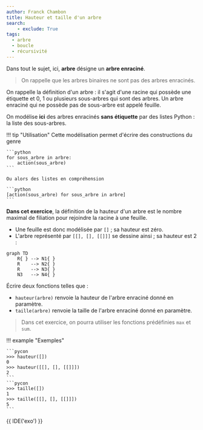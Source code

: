 ```yaml
---
author: Franck Chambon
title: Hauteur et taille d'un arbre
search:
    - exclude: True
tags:
  - arbre
  - boucle
  - récursivité
---
```

Dans tout le sujet, ici, **arbre** désigne un **arbre enraciné**.
> On rappelle que les arbres binaires ne sont pas des arbres enracinés.

On rappelle la définition d'un arbre : il s'agit d'une racine qui possède une étiquette et $0$, $1$ ou plusieurs sous-arbres qui sont des arbres. Un arbre enraciné qui ne possède pas de sous-arbre est appelé feuille.

On modélise **ici** des arbres enracinés **sans étiquette** par des listes Python : la liste des sous-arbres.

!!! tip "Utilisation"
    Cette modélisation permet d'écrire des constructions du genre

    ```python
    for sous_arbre in arbre:
        action(sous_arbre)
    ```

    Ou alors des listes en compréhension

    ```python
    [action(sous_arbre) for sous_arbre in arbre]
    ```

**Dans cet exercice**, la définition de la hauteur d'un arbre est le nombre maximal de filiation pour rejoindre la racine à une feuille.

- Une feuille est donc modélisée par `[]` ; sa hauteur est zéro.
- L'arbre représenté par `[[], [], [[]]]` se dessine ainsi ; sa hauteur est $2$ : 

```mermaid
graph TD
    R{ } --> N1{ }
    R    --> N2{ }
    R    --> N3{ }
    N3   --> N4{ }
```


Écrire deux fonctions telles que :

- `hauteur(arbre)` renvoie la hauteur de l'arbre enraciné donné en paramètre.
- `taille(arbre)` renvoie la taille de l'arbre enraciné donné en paramètre.

> Dans cet exercice, on pourra utiliser les fonctions prédéfinies `max` et `sum`.

!!! example "Exemples"

    ```pycon
    >>> hauteur([])
    0
    >>> hauteur([[], [], [[]]])
    2
    ```
    ```pycon
    >>> taille([])
    1
    >>> taille([[], [], [[]]])
    5
    ```

{{ IDE('exo') }}

